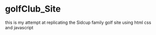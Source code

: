 # golfClub_Site
this is my attempt at replicating the Sidcup family golf site using html css and javascript
